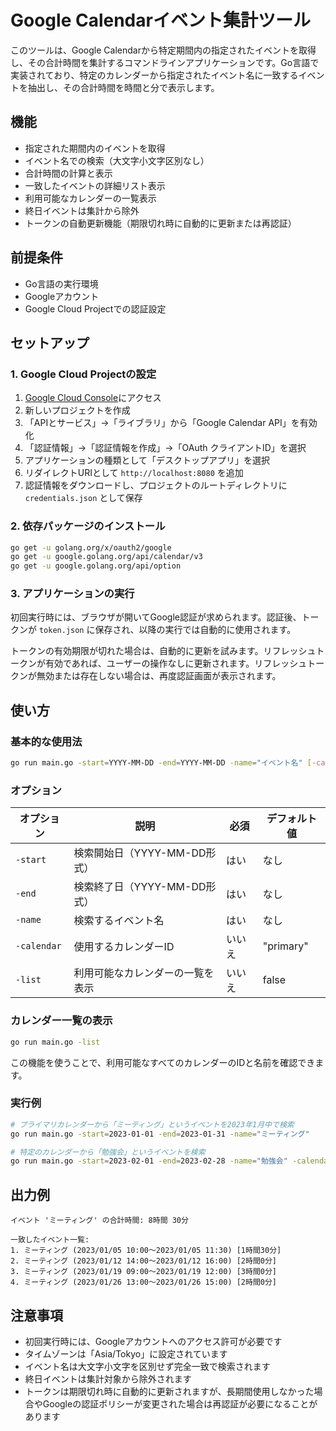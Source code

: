 # Google Calendarイベント集計ツール

このツールは、Google Calendarから特定期間内の指定されたイベントを取得し、その合計時間を集計するコマンドラインアプリケーションです。Go言語で実装されており、特定のカレンダーから指定されたイベント名に一致するイベントを抽出し、その合計時間を時間と分で表示します。

## 機能

- 指定された期間内のイベントを取得
- イベント名での検索（大文字小文字区別なし）
- 合計時間の計算と表示
- 一致したイベントの詳細リスト表示
- 利用可能なカレンダーの一覧表示
- 終日イベントは集計から除外
- トークンの自動更新機能（期限切れ時に自動的に更新または再認証）

## 前提条件

- Go言語の実行環境
- Googleアカウント
- Google Cloud Projectでの認証設定

## セットアップ

### 1. Google Cloud Projectの設定

1. [Google Cloud Console](https://console.cloud.google.com/)にアクセス
2. 新しいプロジェクトを作成
3. 「APIとサービス」→「ライブラリ」から「Google Calendar API」を有効化
4. 「認証情報」→「認証情報を作成」→「OAuth クライアントID」を選択
5. アプリケーションの種類として「デスクトップアプリ」を選択
6. リダイレクトURIとして `http://localhost:8080` を追加
7. 認証情報をダウンロードし、プロジェクトのルートディレクトリに `credentials.json` として保存

### 2. 依存パッケージのインストール

```bash
go get -u golang.org/x/oauth2/google
go get -u google.golang.org/api/calendar/v3
go get -u google.golang.org/api/option
```

### 3. アプリケーションの実行

初回実行時には、ブラウザが開いてGoogle認証が求められます。認証後、トークンが `token.json` に保存され、以降の実行では自動的に使用されます。

トークンの有効期限が切れた場合は、自動的に更新を試みます。リフレッシュトークンが有効であれば、ユーザーの操作なしに更新されます。リフレッシュトークンが無効または存在しない場合は、再度認証画面が表示されます。

## 使い方

### 基本的な使用法

```bash
go run main.go -start=YYYY-MM-DD -end=YYYY-MM-DD -name="イベント名" [-calendar="カレンダーID"]
```

### オプション

| オプション    | 説明                                     | 必須 | デフォルト値 |
|--------------|------------------------------------------|------|------------|
| `-start`     | 検索開始日（YYYY-MM-DD形式）              | はい  | なし        |
| `-end`       | 検索終了日（YYYY-MM-DD形式）              | はい  | なし        |
| `-name`      | 検索するイベント名                       | はい  | なし        |
| `-calendar`  | 使用するカレンダーID                     | いいえ | "primary"   |
| `-list`      | 利用可能なカレンダーの一覧を表示          | いいえ | false      |

### カレンダー一覧の表示

```bash
go run main.go -list
```

この機能を使うことで、利用可能なすべてのカレンダーのIDと名前を確認できます。

### 実行例

```bash
# プライマリカレンダーから「ミーティング」というイベントを2023年1月中で検索
go run main.go -start=2023-01-01 -end=2023-01-31 -name="ミーティング"

# 特定のカレンダーから「勉強会」というイベントを検索
go run main.go -start=2023-02-01 -end=2023-02-28 -name="勉強会" -calendar="example@gmail.com"
```

## 出力例

```
イベント 'ミーティング' の合計時間: 8時間 30分

一致したイベント一覧:
1. ミーティング (2023/01/05 10:00～2023/01/05 11:30) [1時間30分]
2. ミーティング (2023/01/12 14:00～2023/01/12 16:00) [2時間0分]
3. ミーティング (2023/01/19 09:00～2023/01/19 12:00) [3時間0分]
4. ミーティング (2023/01/26 13:00～2023/01/26 15:00) [2時間0分]
```

## 注意事項

- 初回実行時には、Googleアカウントへのアクセス許可が必要です
- タイムゾーンは「Asia/Tokyo」に設定されています
- イベント名は大文字小文字を区別せず完全一致で検索されます
- 終日イベントは集計対象から除外されます
- トークンは期限切れ時に自動的に更新されますが、長期間使用しなかった場合やGoogleの認証ポリシーが変更された場合は再認証が必要になることがあります
